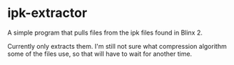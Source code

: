 # ipk-extractor
A simple program that pulls files from the ipk files found in Blinx 2.

Currently only extracts them. I'm still not sure what compression algorithm some of the files use, so that will have to wait for another time.
